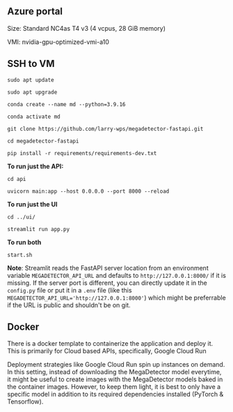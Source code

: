 
## Azure portal

Size:
Standard NC4as T4 v3 (4 vcpus, 28 GiB memory)

VMI: 
nvidia-gpu-optimized-vmi-a10

## SSH to VM

    sudo apt update

    sudo apt upgrade

    conda create --name md --python=3.9.16

    conda activate md

    git clone https://github.com/larry-wps/megadetector-fastapi.git

    cd megadetector-fastapi

    pip install -r requirements/requirements-dev.txt

**To run just the API:**

    cd api
    
    uvicorn main:app --host 0.0.0.0 --port 8000 --reload

**To run just the UI**

    cd ../ui/
    
    streamlit run app.py

**To run both**

    start.sh

**Note**: Streamlit reads the FastAPI server location from an environment variable `MEGADETECTOR_API_URL` and defaults to `http://127.0.0.1:8000/` if it is missing. If the server port is different, you can directly update it in the `config.py` file or put it in a `.env` file (like this `MEGADETECTOR_API_URL='http://127.0.0.1:8000'`) which might be preferrable if the URL is public and shouldn't be on git.

## Docker

There is a docker template to containerize the application and deploy it. This is primarily for Cloud based APIs, specifically, Google Cloud Run

Deployment strategies like Google Cloud Run spin up instances on demand. In this setting, instead of downloading the MegaDetector model everytime,  it might be useful to create images with the MegaDetector models baked in the container images. However, to keep them light, it is best to only have a specific model in addition to its required dependencies installed (PyTorch & Tensorflow).

